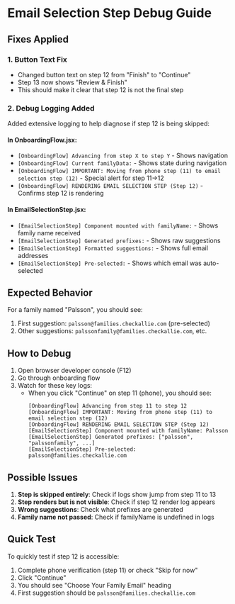 # Email Selection Step Debug Guide

## Fixes Applied

### 1. Button Text Fix
- Changed button text on step 12 from "Finish" to "Continue"
- Step 13 now shows "Review & Finish" 
- This should make it clear that step 12 is not the final step

### 2. Debug Logging Added
Added extensive logging to help diagnose if step 12 is being skipped:

#### In OnboardingFlow.jsx:
- `[OnboardingFlow] Advancing from step X to step Y` - Shows navigation
- `[OnboardingFlow] Current familyData:` - Shows state during navigation
- `[OnboardingFlow] IMPORTANT: Moving from phone step (11) to email selection step (12)` - Special alert for step 11->12
- `[OnboardingFlow] RENDERING EMAIL SELECTION STEP (Step 12)` - Confirms step 12 is rendering

#### In EmailSelectionStep.jsx:
- `[EmailSelectionStep] Component mounted with familyName:` - Shows family name received
- `[EmailSelectionStep] Generated prefixes:` - Shows raw suggestions
- `[EmailSelectionStep] Formatted suggestions:` - Shows full email addresses
- `[EmailSelectionStep] Pre-selected:` - Shows which email was auto-selected

## Expected Behavior

For a family named "Palsson", you should see:
1. First suggestion: `palsson@families.checkallie.com` (pre-selected)
2. Other suggestions: `palssonfamily@families.checkallie.com`, etc.

## How to Debug

1. Open browser developer console (F12)
2. Go through onboarding flow
3. Watch for these key logs:
   - When you click "Continue" on step 11 (phone), you should see:
     ```
     [OnboardingFlow] Advancing from step 11 to step 12
     [OnboardingFlow] IMPORTANT: Moving from phone step (11) to email selection step (12)
     [OnboardingFlow] RENDERING EMAIL SELECTION STEP (Step 12)
     [EmailSelectionStep] Component mounted with familyName: Palsson
     [EmailSelectionStep] Generated prefixes: ["palsson", "palssonfamily", ...]
     [EmailSelectionStep] Pre-selected: palsson@families.checkallie.com
     ```

## Possible Issues

1. **Step is skipped entirely**: Check if logs show jump from step 11 to 13
2. **Step renders but is not visible**: Check if step 12 render log appears
3. **Wrong suggestions**: Check what prefixes are generated
4. **Family name not passed**: Check if familyName is undefined in logs

## Quick Test

To quickly test if step 12 is accessible:
1. Complete phone verification (step 11) or check "Skip for now"
2. Click "Continue" 
3. You should see "Choose Your Family Email" heading
4. First suggestion should be `palsson@families.checkallie.com`